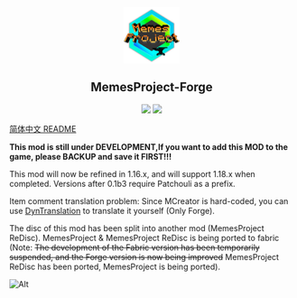 <p align="center">
 <img width="100px" src="logo.png" align="center" alt="MemesProject Logo" />
 <h2 align="center">MemesProject-Forge</h2>
 <p align="center"></p>
<p align="center">
<a title="Crowdin" target="_blank" href="https://crowdin.com/project/msp-multi-language"><img src="https://badges.crowdin.net/msp-multi-language/localized.svg"></a> <a title="Wiki-ZH" target="_blank" href="https://textrue.gitbook.io/memesproject-wiki_zhcn/"><img src="https://img.shields.io/badge/Gitbook-Wiki--CN-brightgreen"></a>
</p>

[简体中文 README](README.md)

**This mod is still under DEVELOPMENT,If you want to add this MOD to the game, 
please BACKUP and save it FIRST!!!**

This mod will now be refined in 1.16.x, and will support 1.18.x when completed. Versions after 0.1b3 require Patchouli as a prefix.

Item comment translation problem: Since MCreator is hard-coded, you can use [DynTranslation](https:www.mcmod.cnclass2387.html) to translate it yourself (Only Forge).

The disc of this mod has been split into another mod (MemesProject ReDisc). MemesProject & MemesProject ReDisc is being ported to fabric 
(Note: ~~The development of the Fabric version has been temporarily suspended, and the Forge version is now being improved~~ MemesProject ReDisc has been ported, MemesProject is being ported). 


![Alt](https://repobeats.axiom.co/api/embed/21bfee298ba0f98c06c582a06f3361a1b99527dc.svg "Repobeats analytics image")